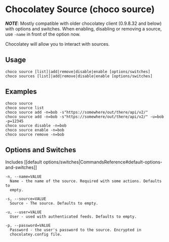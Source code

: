 # Chocolatey Source (choco source)
***NOTE***: Mostly compatible with older chocolatey client (0.9.8.32 and below) with options and switches. When enabling, disabling or removing a source, use `-name` in front of the option now.

Chocolatey will allow you to interact with sources.

## Usage

    choco source [list]|add|remove|disable|enable [options/switches]
    choco sources [list]|add|remove|disable|enable [options/switches]

## Examples

    choco source
    choco source list
    choco source add -n=bob -s"https://somewhere/out/there/api/v2/"
    choco source add -n=bob -s"https://somewhere/out/there/api/v2/" -u=bob -p=12345
    choco source disable -n=bob
    choco source enable -n=bob
    choco source remove -n=bob

## Options and Switches

Includes [[default options/switches|CommandsReference#default-options-and-switches]]

```
-n, --name=VALUE
  Name - the name of the source. Required with some actions. Defaults to
  empty.

-s, --source=VALUE
  Source - The source. Defaults to empty.

-u, --user=VALUE
  User - used with authenticated feeds. Defaults to empty.

-p, --password=VALUE
  Password - the user's password to the source. Encrypted in
  chocolatey.config file.
```
